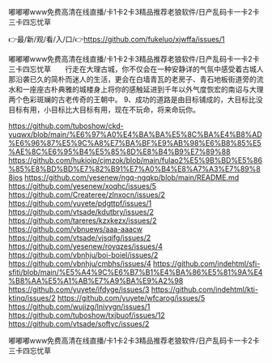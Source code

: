 嘟嘟嘟www免费高清在线直播/卡1卡2卡3精品推荐老狼软件/日产乱码卡一卡2卡三卡四忘忧草

👉最/新/观/看/入/口/👉https://github.com/fukeluo/xjwffa/issues/1

嘟嘟嘟www免费高清在线直播/卡1卡2卡3精品推荐老狼软件/日产乱码卡一卡2卡三卡四忘忧草　　行走在大理古城，你不仅会在一种安静详的气氛中感受着古城人那沿袭已久的简朴而迷人的生活，更会在白墙青瓦的老房子、青石地板街道旁的流水和一座座古朴典雅的城楼身上将你的感触延进到千年以外气度恢宏的南诏与大理两个色彩斑斓的古老传奇的王朝中。
	9、成功的道路是由目标铺成的，大目标比没目标有用，小目标比大目标有用，现在不玩命，将来命玩你。


https://github.com/tuboshow/ckd-yuqwx/blob/main/%E6%97%A0%E4%BA%BA%E5%8C%BA%E4%B8%AD%E6%96%87%E5%9C%A8%E7%BA%BF%E9%AB%98%E6%B8%85%E5%AE%8C%E6%95%B4%E5%85%8D%E8%B4%B9%E7%89%88
https://github.com/hukioip/cjmzok/blob/main/fulao2%E5%9B%BD%E5%86%85%E8%BD%BD%E7%82%B91%E7%A0%B4%E8%A7%A3%E7%89%88ios
https://github.com/yesenew/ngq-ngqkp/blob/main/README.md
https://github.com/yesenew/xoqhc/issues/5
https://github.com/Createree/zlnxocn/issues/2
https://github.com/yuyete/pdgttpf/issues/1
https://github.com/vtsade/kdutbry/issues/2
https://github.com/tareres/kzxkezx/issues/2
https://github.com/vbnuews/aaa-aaacw
https://github.com/vtsade/vjsqifg/issues/2
https://github.com/yesenew/royqzes/issues/4
https://github.com/vbnhju/boi-boiel/issues/2
https://github.com/vbnhju/cmbhs/issues/4
https://github.com/indehtml/sfi-sfiti/blob/main/%E5%A4%9C%E6%B7%B1%E4%BA%86%E5%81%9A%E4%B8%AA%E5%A1%AB%E7%A9%BA%E9%A2%98
https://github.com/yuyete/ifdyge/issues/3
https://github.com/indehtml/kti-ktinq/issues/2
https://github.com/yuyete/wfcarog/issues/5
https://github.com/wujizg/lnivygn/issues/1
https://github.com/tuboshow/txjbuof/issues/12
https://github.com/vtsade/softyc/issues/2

嘟嘟嘟www免费高清在线直播/卡1卡2卡3精品推荐老狼软件/日产乱码卡一卡2卡三卡四忘忧草
